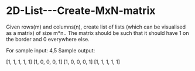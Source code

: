 # 2D-List---Create-MxN-matrix
Given rows(m) and columns(n), create list of lists (which can be visualised as a matrix) of size m*n.. The matrix should be such that it should have 1 on the border and 0 everywhere else.

For sample input: 4,5
Sample output:

[1, 1, 1, 1, 1]
[1, 0, 0, 0, 1]
[1, 0, 0, 0, 1]
[1, 1, 1, 1, 1]

